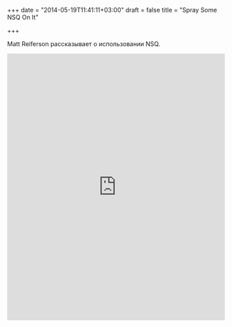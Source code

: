 +++
date = "2014-05-19T11:41:11+03:00"
draft = false
title = "Spray Some NSQ On It"

+++

<p>Matt Reiferson рассказывает о использовании&nbsp;NSQ.</p>
 <iframe width="100%" height="620" src="https://www.youtube.com/embed/CL_SUzXIUuI" frameborder="0" allowfullscreen></iframe>